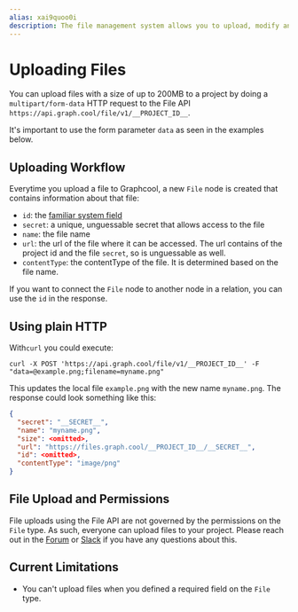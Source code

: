 ```yaml
---
alias: xai9quoo0i
description: The file management system allows you to upload, modify and delete files with the GraphQL APIs. Files will be directly available in your backend.
---
```


# Uploading Files

You can upload files with a size of up to 200MB to a project by doing a `multipart/form-data` HTTP request to the File API `https://api.graph.cool/file/v1/__PROJECT_ID__`.

It's important to use the form parameter `data` as seen in the examples below.

## Uploading Workflow

Everytime you upload a file to Graphcool, a new `File` node is created that contains information about that file:

* `id`: the [familiar system field](!alias-uhieg2shio#id-field)
* `secret`: a unique, unguessable secret that allows access to the file
* `name`: the file name
* `url`: the url of the file where it can be accessed. The url contains of the project id and the file `secret`, so is unguessable as well.
* `contentType`: the contentType of the file. It is determined based on the file name.

If you want to connect the `File` node to another node in a relation, you can use the `id` in the response.

## Using plain HTTP

<!-- GITHUB_EXAMPLE('File upload with fetch', 'https://github.com/graphcool-examples/react-graphql/tree/master/files-with-apollo') -->

With`curl` you could execute:

`curl -X POST 'https://api.graph.cool/file/v1/__PROJECT_ID__' -F "data=@example.png;filename=myname.png"`

This updates the local file `example.png` with the new name `myname.png`. The response could look something like this:

```JSON
{
  "secret": "__SECRET__",
  "name": "myname.png",
  "size": <omitted>,
  "url": "https://files.graph.cool/__PROJECT_ID__/__SECRET__",
  "id": <omitted>,
  "contentType": "image/png"
}
```

## File Upload and Permissions

File uploads using the File API are not governed by the permissions on the `File` type. As such, everyone can upload files to your project. Please reach out in the [Forum](https://graph.cool/forum) or [Slack](https://slack.graph.cool) if you have any questions about this.

## Current Limitations

* You can't upload files when you defined a required field on the `File` type.

